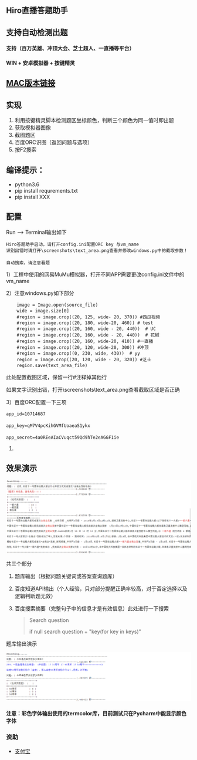 ## Hiro直播答题助手

## 支持自动检测出题

#### 支持（百万英雄、冲顶大会、芝士超人、一直播等平台）
#### WIN + 安卓模拟器 + 按键精灵

## [MAC版本链接](https://github.com/hiro086/Hiro_QAzhushou_for_MAC)

## 实现

1. 利用按键精灵脚本检测题区坐标颜色，判断三个颜色为同一值时即出题
2. 获取模拟器图像
3. 截图题区
4. 百度ORC识图（返回问题与选项）
5. 按F2搜索

## 编译提示：

- python3.6 
- pip install requrements.txt
- pip install XXX

## 配置

Run —>  Terminal输出如下

```
Hiro答题助手启动，请打开config.ini配置ORC key 与vm_name
识别出错时请打开\screenshots\text_area.png查看并修改windows.py中的截取参数！

自动搜索，请注意看题
```

1）工程中使用的网易MuMu模拟器，打开不同APP需要更改config.ini文件中的vm_name

2）注意windows.py如下部分

```
    image = Image.open(source_file)
    wide = image.size[0]
    #region = image.crop((20, 125, wide- 20, 370)) #西瓜视频
    #region = image.crop((20, 180, wide-20, 460)) # test
    #region = image.crop((20, 160, wide - 20, 440))  # UC
    #region = image.crop((20, 160, wide - 20, 440))  # 花椒
    #region = image.crop((20, 160, wide-20, 410)) #一直播
    #region = image.crop((20, 120, wide-20, 300)) #冲顶
    #region = image.crop((0, 230, wide, 430))  # yy
    region = image.crop((20, 120, wide - 20, 320)) #芝士
    region.save(text_area_file)
```

此处配置截图区域，保留一行#注释掉其他行

如果文字识别出错，打开\screenshots\text_area.png查看截取区域是否正确

3）百度ORC配置一下三项

```
app_id=10714687

app_key=qM7V4pcKihGVMfUoaeaS1ykx

app_secret=4a0REeAIaCVuqct59Qd9hTe2eAGGF1ie
```

1. ​

## 效果演示

![pig1](/figure/pig1.jpg)

共三个部分

1. 题库输出（根据问题关键词或答案查询题库）

2. 百度知道API输出（个人经验，只对部分提醒正确率较高，对于否定选择以及逻辑判断题无效）

3. 百度搜索摘要（完整句子中的信息才是有效信息）此处进行一下搜索

   > Search question
   >
   > if null search question + "key(for key in keys)"

题库输出演示

![pig2](/figure/pig2.jpg)

#### 注意：彩色字体输出使用的termcolor库，目前测试只在Pycharm中能显示颜色字体

### 资助
- [支付宝](/figure/fig3.png)
